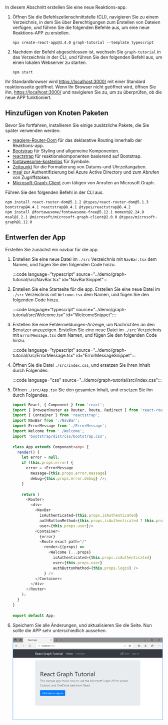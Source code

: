<!-- markdownlint-disable MD002 MD041 -->

In diesem Abschnitt erstellen Sie eine neue Reaktions-app.

1. Öffnen Sie die Befehlszeilenschnittstelle (CLI), navigieren Sie zu einem Verzeichnis, in dem Sie über Berechtigungen zum Erstellen von Dateien verfügen, und führen Sie die folgenden Befehle aus, um eine neue Reaktions-APP zu erstellen.

    ```Shell
    npx create-react-app@3.4.0 graph-tutorial --template typescript
    ```

1. Nachdem der Befehl abgeschlossen ist, wechseln Sie `graph-tutorial` in das Verzeichnis in der CLI, und führen Sie den folgenden Befehl aus, um einen lokalen Webserver zu starten.

    ```Shell
    npm start
    ```

Ihr Standardbrowser wird [https://localhost:3000/](https://localhost:3000) mit einer Standard reaktionsseite geöffnet. Wenn Ihr Browser nicht geöffnet wird, öffnen Sie ihn, [https://localhost:3000/](https://localhost:3000) und navigieren Sie zu, um zu überprüfen, ob die neue APP funktioniert.

## <a name="add-node-packages"></a>Hinzufügen von Knoten Paketen

Bevor Sie fortfahren, installieren Sie einige zusätzliche Pakete, die Sie später verwenden werden:

- [reagiere-Router-Dom](https://github.com/ReactTraining/react-router) für das deklarative Routing innerhalb der Reaktions-app.
- [Bootstrap](https://github.com/twbs/bootstrap) für Styling und allgemeine Komponenten.
- [reactstrap](https://github.com/reactstrap/reactstrap) für reaktionskomponenten basierend auf Bootstrap.
- [fontawesome-kostenlos](https://github.com/FortAwesome/Font-Awesome) für Symbole.
- [Zeitpunkt](https://github.com/moment/moment) für die Formatierung von Datums-und Uhrzeitangaben.
- [msal](https://github.com/AzureAD/microsoft-authentication-library-for-js) zur Authentifizierung bei Azure Active Directory und zum Abrufen von Zugriffstoken.
- [Microsoft-Graph-Client](https://github.com/microsoftgraph/msgraph-sdk-javascript) zum tätigen von Anrufen an Microsoft Graph.

Führen Sie den folgenden Befehl in der CLI aus.

```Shell
npm install react-router-dom@5.1.2 @types/react-router-dom@5.1.3 bootstrap@4.4.1 reactstrap@8.4.1 @types/reactstrap@8.4.2
npm install @fortawesome/fontawesome-free@5.12.1 moment@2.24.0 msal@1.2.1 @microsoft/microsoft-graph-client@2.0.0 @types/microsoft-graph@1.12.0
```

## <a name="design-the-app"></a>Entwerfen der App

Erstellen Sie zunächst ein navbar für die app.

1. Erstellen Sie eine neue Datei im `./src` Verzeichnis mit `NavBar.tsx` dem Namen, und fügen Sie den folgenden Code hinzu.

    :::code language="typescript" source="../demo/graph-tutorial/src/NavBar.tsx" id="NavBarSnippet":::

1. Erstellen Sie eine Startseite für die app. Erstellen Sie eine neue Datei im `./src` Verzeichnis mit `Welcome.tsx` dem Namen, und fügen Sie den folgenden Code hinzu.

    :::code language="typescript" source="../demo/graph-tutorial/src/Welcome.tsx" id="WelcomeSnippet":::

1. Erstellen Sie eine Fehlermeldungen-Anzeige, um Nachrichten an den Benutzer anzuzeigen. Erstellen Sie eine neue Datei im `./src` Verzeichnis mit `ErrorMessage.tsx` dem Namen, und fügen Sie den folgenden Code hinzu.

    :::code language="typescript" source="../demo/graph-tutorial/src/ErrorMessage.tsx" id="ErrorMessageSnippet":::

1. Öffnen Sie die Datei `./src/index.css`, und ersetzen Sie ihren Inhalt durch Folgendes:

    :::code language="css" source="../demo/graph-tutorial/src/index.css":::

1. Öffnen `./src/App.tsx` Sie den gesamten Inhalt, und ersetzen Sie ihn durch Folgendes.

    ```typescript
    import React, { Component } from 'react';
    import { BrowserRouter as Router, Route, Redirect } from 'react-router-dom';
    import { Container } from 'reactstrap';
    import NavBar from './NavBar';
    import ErrorMessage from './ErrorMessage';
    import Welcome from './Welcome';
    import 'bootstrap/dist/css/bootstrap.css';

    class App extends Component<any> {
      render() {
        let error = null;
        if (this.props.error) {
          error = <ErrorMessage
            message={this.props.error.message}
            debug={this.props.error.debug} />;
        }

        return (
          <Router>
            <div>
              <NavBar
                isAuthenticated={this.props.isAuthenticated}
                authButtonMethod={this.props.isAuthenticated ? this.props.logout : this.props.login}
                user={this.props.user}/>
              <Container>
                {error}
                <Route exact path="/"
                  render={(props) =>
                    <Welcome {...props}
                      isAuthenticated={this.props.isAuthenticated}
                      user={this.props.user}
                      authButtonMethod={this.props.login} />
                  } />
              </Container>
            </div>
          </Router>
        );
      }
    }

    export default App;
    ```

1. Speichern Sie alle Änderungen, und aktualisieren Sie die Seite. Nun sollte die APP sehr unterschiedlich aussehen.

    ![Screenshot der neu gestalteten Homepage](images/create-app-01.png)
